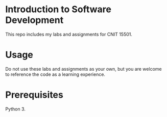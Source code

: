 # Introduction to Software Development
This repo includes my labs and assignments for CNIT 15501.

# Usage
Do not use these labs and assignments as your own, but you are welcome to reference the code as a learning experience.

# Prerequisites
Python 3.
